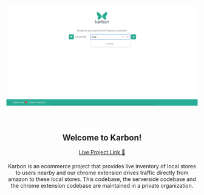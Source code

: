 <div align="center">
    <img alt="screenshot" src="public/assets/images/karbon-web.gif">
</div>

<div style="padding-top: 40px" align="center">
    <h2>Welcome to Karbon!</h2>
    <a href="https://karbon-web.dev.novichkov.dev/">Live Project Link 🔗 </a>
</div>
 
<p align="center" style="margin-top: 20px;">
Karbon is an ecommerce project that provides live inventory of local stores to users nearby and our chrome extension drives traffic directly from amazon to these local stores. This codebase, the serverside codebase and the chrome extension codebase are maintained in a private organization. 
</p>